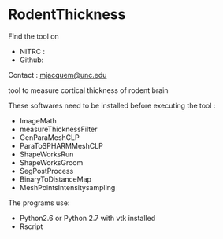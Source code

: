 RodentThickness
===============
Find the tool on 
- NITRC :
- Github:

Contact : mjacquem@unc.edu

tool to measure cortical thickness of rodent brain

These softwares need to be installed before executing the tool :
  - ImageMath
  - measureThicknessFilter
  - GenParaMeshCLP
  - ParaToSPHARMMeshCLP
  - ShapeWorksRun
  - ShapeWorksGroom
  - SegPostProcess
  - BinaryToDistanceMap
  - MeshPointsIntensitysampling

The programs use:
   - Python2.6 or Python 2.7 with vtk installed
   - Rscript


